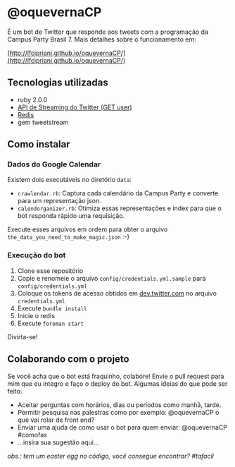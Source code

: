 # @oquevernaCP

É um bot de Twitter que responde aos tweets com a programação da Campus Party Brasil 7. Mais detalhes sobre o funcionamento em: 

[http://lfcipriani.github.io/oquevernaCP/](http://lfcipriani.github.io/oquevernaCP/)

## Tecnologias utilizadas

* ruby 2.0.0
* [API de Streaming do Twitter (GET user)](https://dev.twitter.com/docs/api/1.1/get/user)
* [Redis](http://redis.io/)
* gem tweetstream

## Como instalar

### Dados do Google Calendar

Existem dois executáveis no diretório `data`:

* `crawlendar.rb`: Captura cada calendário da Campus Party e converte para um representação json.
* `calendorganizer.rb`: Otimiza essas representações  e index para que o bot responda rápido uma requisição.

Execute esses arquivos em ordem para obter o arquivo `the_data_you_need_to_make_magic.json` :-)

### Execução do bot

1. Clone esse repositório
2. Copie e renomeie o arquivo `config/credentials.yml.sample` para `config/credentials.yml`
3. Coloque os tokens de acesso obtidos em [dev.twitter.com](http://dev.twitter.com/apps) no arquivo `credentials.yml`
4. Execute `bundle install`
5. Inicie o redis
6. Execute `foreman start`

Divirta-se!

## Colaborando com o projeto

Se você acha que o bot está fraquinho, colabore! Envie o pull request para mim que eu integro e faço o deploy do bot. Algumas ideias do que pode ser feito:

* Aceitar perguntas com horários, dias ou períodos como manhã, tarde.
* Permitir pesquisa nas palestras como por exemplo: @oquevernaCP o que vai rolar de front end?
* Enviar uma ajuda de como usar o bot para quem enviar: @oquevernaCP #comofas
* ...insira sua sugestão aqui...

_obs.: tem um easter egg no código, você consegue encontrar? #tafacil_



